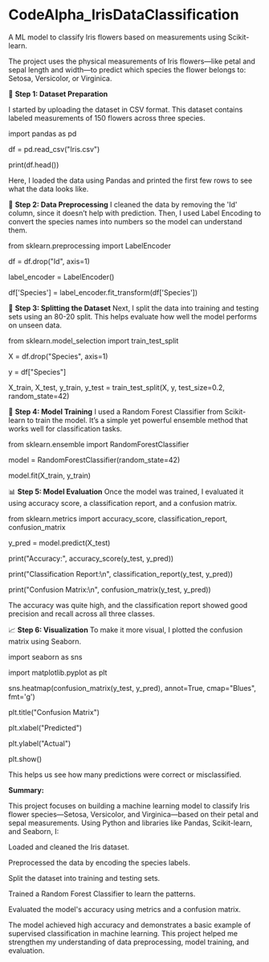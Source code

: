 # CodeAlpha_IrisDataClassification
A ML model to classify Iris flowers based on measurements using Scikit-learn.


The project uses the physical measurements of Iris flowers—like petal and sepal length and width—to predict which species the flower belongs to: Setosa, Versicolor, or Virginica.

📂 **Step 1: Dataset Preparation**

I started by uploading the dataset in CSV format. This dataset contains labeled measurements of 150 flowers across three species.



import pandas as pd

df = pd.read_csv("Iris.csv")

print(df.head())

Here, I loaded the data using Pandas and printed the first few rows to see what the data looks like.


🧹 **Step 2: Data Preprocessing**
I cleaned the data by removing the 'Id' column, since it doesn’t help with prediction. Then, I used Label Encoding to convert the species names into numbers so the model can understand them.



from sklearn.preprocessing import LabelEncoder

df = df.drop("Id", axis=1)

label_encoder = LabelEncoder()

df['Species'] = label_encoder.fit_transform(df['Species'])



🔀 **Step 3: Splitting the Dataset**
Next, I split the data into training and testing sets using an 80-20 split. This helps evaluate how well the model performs on unseen data.



from sklearn.model_selection import train_test_split

X = df.drop("Species", axis=1)

y = df["Species"]

X_train, X_test, y_train, y_test = train_test_split(X, y, test_size=0.2, random_state=42)


🤖 **Step 4: Model Training**
I used a Random Forest Classifier from Scikit-learn to train the model. It’s a simple yet powerful ensemble method that works well for classification tasks.



from sklearn.ensemble import RandomForestClassifier

model = RandomForestClassifier(random_state=42)

model.fit(X_train, y_train)


📊 **Step 5: Model Evaluation**
Once the model was trained, I evaluated it using accuracy score, a classification report, and a confusion matrix.



from sklearn.metrics import accuracy_score, classification_report, confusion_matrix

y_pred = model.predict(X_test)

print("Accuracy:", accuracy_score(y_test, y_pred))

print("Classification Report:\n", classification_report(y_test, y_pred))

print("Confusion Matrix:\n", confusion_matrix(y_test, y_pred))

The accuracy was quite high, and the classification report showed good precision and recall across all three classes.


📈 **Step 6: Visualization**
To make it more visual, I plotted the confusion matrix using Seaborn.



import seaborn as sns

import matplotlib.pyplot as plt

sns.heatmap(confusion_matrix(y_test, y_pred), annot=True, cmap="Blues", fmt='g')

plt.title("Confusion Matrix")

plt.xlabel("Predicted")

plt.ylabel("Actual")

plt.show()

This helps us see how many predictions were correct or misclassified.


**Summary:**


This project focuses on building a machine learning model to classify Iris flower species—Setosa, Versicolor, and Virginica—based on their petal and sepal measurements. Using Python and libraries like Pandas, Scikit-learn, and Seaborn, I:

Loaded and cleaned the Iris dataset.

Preprocessed the data by encoding the species labels.

Split the dataset into training and testing sets.

Trained a Random Forest Classifier to learn the patterns.

Evaluated the model's accuracy using metrics and a confusion matrix.

The model achieved high accuracy and demonstrates a basic example of supervised classification in machine learning. This project helped me strengthen my understanding of data preprocessing, model training, and evaluation.


